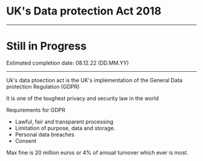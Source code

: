 # UK's Data protection Act 2018

* * *
# Still in Progress

Estimated completion date: 08.12.22 (DD.MM.YY)
***

Uk's data ptoection act is the UK's implementation of the General Data protection Regulation (GDPR)

It is one of the toughest privacy and security law in the world

Requirements for GDPR
- Lawful, fair and transparent processing
- Limitation of purpose, data and storage.
- Personal data breaches
- Consent

Max fine is 20 million euros or 4% of annual turnover which ever is most.